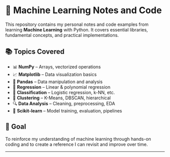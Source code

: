 # 🧠 Machine Learning Notes and Code

This repository contains my personal notes and code examples from learning **Machine Learning** with Python. It covers essential libraries, fundamental concepts, and practical implementations.

## 📚 Topics Covered

- 📊 **NumPy** – Arrays, vectorized operations  
- 📈 **Matplotlib** – Data visualization basics  
- 🐼 **Pandas** – Data manipulation and analysis  
- 🧮 **Regression** – Linear & polynomial regression  
- 🧪 **Classification** – Logistic regression, k-NN, etc.  
- 🧩 **Clustering** – K-Means, DBSCAN, hierarchical  
- 🔍 **Data Analysis** – Cleaning, preprocessing, EDA  
- 🧰 **Scikit-learn** – Model training, evaluation, pipelines  

## 🚀 Goal

To reinforce my understanding of machine learning through hands-on coding and to create a reference I can revisit and improve over time.

---
